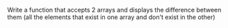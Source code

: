 Write a function that accepts 2 arrays and displays the difference between them (all the elements that exist in one array and don't exist in the other)